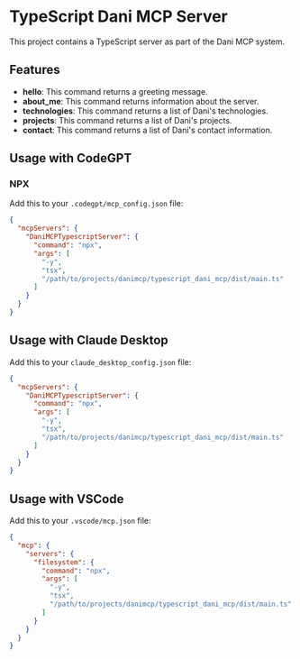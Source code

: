# TypeScript Dani MCP Server

This project contains a TypeScript server as part of the Dani MCP system.

## Features
- **hello**: This command returns a greeting message.
- **about_me**: This command returns information about the server.
- **technologies**: This command returns a list of Dani's technologies.
- **projects**: This command returns a list of Dani's projects.
- **contact**: This command returns a list of Dani's contact information.

## Usage with CodeGPT

### NPX

Add this to your `.codegpt/mcp_config.json` file:
```json
{
  "mcpServers": {
    "DaniMCPTypescriptServer": {
      "command": "npx",
      "args": [
        "-y",
        "tsx",
        "/path/to/projects/danimcp/typescript_dani_mcp/dist/main.ts"
      ]
    }
  }
}
```

## Usage with Claude Desktop
Add this to your `claude_desktop_config.json` file:
```json
{
  "mcpServers": {
    "DaniMCPTypescriptServer": {
      "command": "npx",
      "args": [
        "-y",
        "tsx",
        "/path/to/projects/danimcp/typescript_dani_mcp/dist/main.ts"
      ]
    }
  }
}
```

## Usage with VSCode
Add this to your `.vscode/mcp.json` file:
```json
{
  "mcp": {
    "servers": {
      "filesystem": {
        "command": "npx",
        "args": [
          "-y",
          "tsx",
          "/path/to/projects/danimcp/typescript_dani_mcp/dist/main.ts"
        ]
      }
    }
  }
}
```
